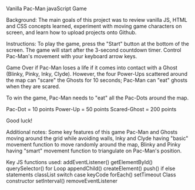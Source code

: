 Vanilla Pac-Man javaScript Game

Background:
The main goals of this project was to review vanilla JS, HTML and CSS concepts learned, experiment with moving game characters on screen, and learn how to upload projects onto Github.

Instructions:
To play the game, press the "Start" button at the bottom of the screen. The game will start after the 3-second countdown timer. Control Pac-Man's movement with your keyboard arrow keys.

Game Over if Pac-Man loses a life if it comes into contact with a Ghost (Blinky, Pinky, Inky, Clyde). However, the four Power-Ups scattered around the map can "scare" the Ghosts for 10 seconds; Pac-Man can "eat" ghosts when they are scared.

To win the game, Pac-Man needs to "eat" all the Pac-Dots around the map.

Pac-Dot = 10 points
Power-Up = 50 points
Scared-Ghost = 200 points

Good luck!

Additional notes:
Some key features of this game Pac-Man and Ghosts moving around the grid while avoiding walls, Inky and Clyde having "basic" movement function to move randomly around the map, Blinky and Pinky having "smart" movement function to triangulate on Pac-Man's position.

Key JS functions used:
addEventListener()
getElementById()
querySelector()
for Loop
appendChild()
createElement()
push()
if else statements
classList
switch case
keyCode
forEach()
setTimeout
Class
constructor
setInterval()
removeEventListener
